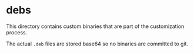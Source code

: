 # debs

This directory contains custom binaries that are part of the customization process.

The actual `.deb` files are stored base64 so no binaries are committed to git.
